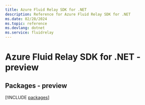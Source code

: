 ```yaml
---
title: Azure Fluid Relay SDK for .NET
description: Reference for Azure Fluid Relay SDK for .NET
ms.date: 02/28/2024
ms.topic: reference
ms.devlang: dotnet
ms.service: fluidrelay
---
```

# Azure Fluid Relay SDK for .NET - preview
## Packages - preview
[!INCLUDE [packages](fluid-relay-index.md)]